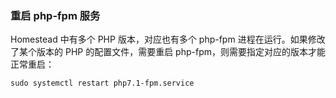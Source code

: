### 重启 php-fpm 服务

Homestead 中有多个 PHP 版本，对应也有多个 php-fpm 进程在运行。如果修改了某个版本的 PHP 的配置文件，需要重启 php-fpm，则需要指定对应的版本才能正常重启：

```shell
sudo systemctl restart php7.1-fpm.service
```


